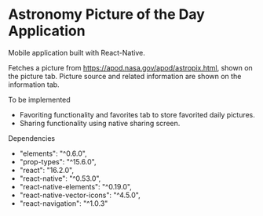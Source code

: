 # Astronomy Picture of the Day Application
Mobile application built with React-Native.

Fetches a picture from https://apod.nasa.gov/apod/astropix.html, shown on the picture tab.
Picture source and related information are shown on the information tab.

To be implemented
* Favoriting functionality and favorites tab to store favorited daily pictures. 
* Sharing functionality using native sharing screen.
  
Dependencies
* "elements": "^0.6.0",
* "prop-types": "^15.6.0",
* "react": "16.2.0",
* "react-native": "^0.53.0",
* "react-native-elements": "^0.19.0",
* "react-native-vector-icons": "^4.5.0",
* "react-navigation": "^1.0.3"

